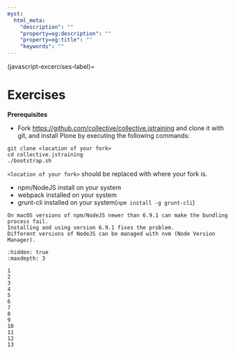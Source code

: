 ```yaml
---
myst:
  html_meta:
    "description": ""
    "property=og:description": ""
    "property=og:title": ""
    "keywords": ""
---
```


(javascript-excercises-label)=

# Exercises

**Prerequisites**

- Fork <https://github.com/collective/collective.jstraining> and clone it with git, and install Plone by executing the following commands:

```shell
git clone <location of your fork>
cd collective.jstraining
./bootstrap.sh
```

`<location of your fork>` should be replaced with where your fork is.

- npm/NodeJS install on your system
- webpack installed on your system
- grunt-cli installed on your system(`npm install -g grunt-cli`)

```{note}
On macOS versions of npm/NodeJS newer than 6.9.1 can make the bundling process fail.
Installing and using version 6.9.1 fixes the problem.
Different versions of NodeJS can be managed with nvm (Node Version Manager).
```

```{toctree}
:hidden: true
:maxdepth: 3

1
2
3
4
5
6
7
8
9
10
11
12
13
```
